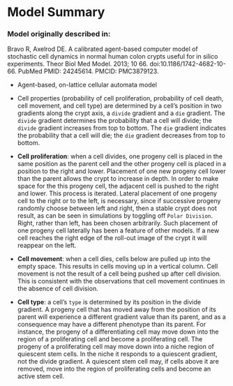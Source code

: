 Model Summary
======  
### Model originally described in:  
Bravo R, Axelrod DE. A calibrated agent-based computer model of stochastic cell dynamics in normal human colon crypts useful for in silico experiments. Theor Biol Med Model. 2013; 10 66. doi:10.1186/1742-4682-10-66. PubMed PMID: 24245614. PMCID: PMC3879123.  

* Agent-based, on-lattice cellular automata model

* Cell properties (probability of cell proliferation, probability of cell death, cell movement, and cell type) are determined by a cell’s position in two gradients along the crypt axis, a `divide` gradient and a `die` gradient. The `divide` gradient determines the probability that a cell will divide; the `divide` gradient increases from top to bottom. The `die` gradient indicates the probability that a cell will die; the `die` gradient decreases from top to bottom.  

* **Cell proliferation**: when a cell divides, one progeny cell is placed in the same position as the parent cell and the other progeny cell is placed in a position to the right and lower. Placement of one new progeny cell lower than the parent allows the crypt to increase in depth. In order to make space for the this progeny cell, the adjacent cell is pushed to the right and lower. This process is iterated. Lateral placement of one progeny cell to the right or to the left, is necessary, since if successive progeny randomly choose between left and right, then a stable crypt does not result, as can be seen in simulations by toggling off `Polar Division`. Right, rather than left, has been chosen arbitrarily. Such placement of one progeny cell laterally has been a feature of other models. If a new cell reaches the right edge of the roll-out image of the crypt it will reappear on the left.

* **Cell movement**: when a cell dies, cells below are pulled up into the empty space. This results in cells moving up in a vertical column. Cell movement is not the result of a cell being pushed up after cell division. This is consistent with the observations that cell movement continues in the absence of cell division.

* **Cell type**: a cell’s `type` is determined by its position in the divide gradient. A progeny cell that has moved away from the position of its parent will experience a different gradient value than its parent, and as a consequence may have a different phenotype than its parent. For instance, the progeny of a differentiating cell may move down into the region of a proliferating cell and become a proliferating cell. The progeny of a proliferating cell may move down into a niche region of quiescent stem cells. In the niche it responds to a quiescent gradient, not the divide gradient. A quiescent stem cell may, if cells above it are removed, move into the region of proliferating cells and become an active stem cell.

